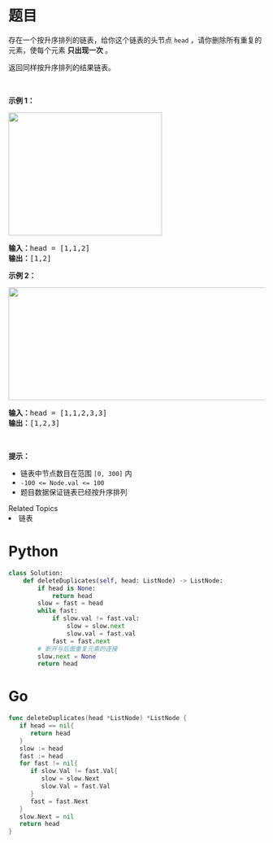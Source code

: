 # 题目
<p>存在一个按升序排列的链表，给你这个链表的头节点 <code>head</code> ，请你删除所有重复的元素，使每个元素 <strong>只出现一次</strong> 。</p>

<p>返回同样按升序排列的结果链表。</p>

<p> </p>

<p><strong>示例 1：</strong></p>
<img alt="" src="https://assets.leetcode.com/uploads/2021/01/04/list1.jpg" style="width: 302px; height: 242px;" />
<pre>
<strong>输入：</strong>head = [1,1,2]
<strong>输出：</strong>[1,2]
</pre>

<p><strong>示例 2：</strong></p>
<img alt="" src="https://assets.leetcode.com/uploads/2021/01/04/list2.jpg" style="width: 542px; height: 222px;" />
<pre>
<strong>输入：</strong>head = [1,1,2,3,3]
<strong>输出：</strong>[1,2,3]
</pre>

<p> </p>

<p><strong>提示：</strong></p>

<ul>
	<li>链表中节点数目在范围 <code>[0, 300]</code> 内</li>
	<li><code>-100 <= Node.val <= 100</code></li>
	<li>题目数据保证链表已经按升序排列</li>
</ul>
<div><div>Related Topics</div><div><li>链表</li></div></div>

# Python

```python
class Solution:
    def deleteDuplicates(self, head: ListNode) -> ListNode:
        if head is None:
            return head
        slow = fast = head
        while fast:
            if slow.val != fast.val:
                slow = slow.next
                slow.val = fast.val
            fast = fast.next
        # 断开与后面重复元素的连接
        slow.next = None
        return head
```

# Go

```go
func deleteDuplicates(head *ListNode) *ListNode {
   if head == nil{
      return head
   }
   slow := head
   fast := head
   for fast != nil{
      if slow.Val != fast.Val{
         slow = slow.Next
         slow.Val = fast.Val
      }
      fast = fast.Next
   }
   slow.Next = nil
   return head
}
```